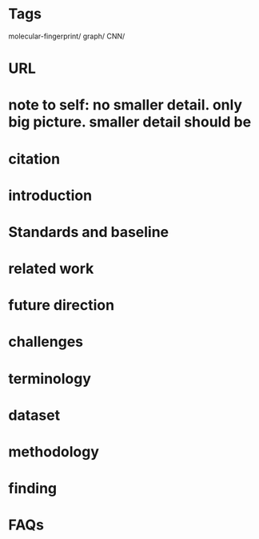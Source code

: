 # Tags
molecular-fingerprint/ graph/ CNN/

# URL
# note to self: no smaller detail. only big picture. smaller detail should be
# citation
# introduction
# Standards and baseline
# related work
# future direction
# challenges
# terminology
# dataset
# methodology
# finding
# FAQs
